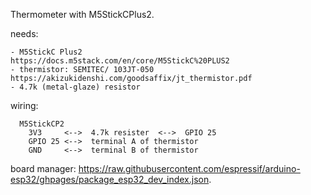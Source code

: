 Thermometer with M5StickCPlus2.

   needs:

    - M5StickC Plus2                  https://docs.m5stack.com/en/core/M5StickC%20PLUS2
    - thermistor: SEMITEC/ 103JT-050  https://akizukidenshi.com/goodsaffix/jt_thermistor.pdf    
    - 4.7k (metal-glaze) resistor
    
   wiring:
   
      M5StickCP2
        3V3     <-->  4.7k resister  <-->  GPIO 25      
        GPIO 25 <-->  terminal A of thermistor      
        GND     <-->  terminal B of thermistor

   board manager:  https://raw.githubusercontent.com/espressif/arduino-esp32/ghpages/package_esp32_dev_index.json.
